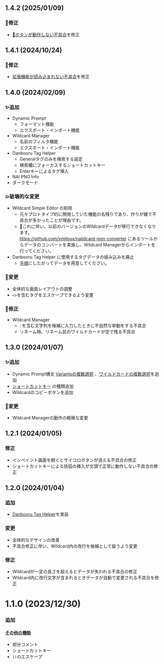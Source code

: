 ## 1.4.2 (2025/01/09)

### 🐛修正

-   [🎲ボタンが動作しない不具合](https://github.com/xmitoux/naildcard/issues/21)を修正

## 1.4.1 (2024/10/24)

### 🐛修正

-   [拡張機能が読み込まれない不具合](https://github.com/xmitoux/naildcard/issues/19)を修正

## 1.4.0 (2024/02/09)

### ✨追加

-   Dynamic Prompt
    -   フォーマット機能
    -   エクスポート・インポート機能
-   Wildcard Manager
    -   名前のフィルタ機能
    -   エクスポート・インポート機能
-   Danbooru Tag Helper
    -   Generalタグのみを検索する設定
    -   検索欄にフォーカスするショートカットキー
    -   Enterキーによるタグ挿入
-   NAI PNG Info
-   ダークモード

### 💥破壊的な変更

-   Wildcard Simple Editor の削除
    -   元々プロトタイプ的に開発していた機能の名残りであり、作りが雑で不具合が多かったことが理由です。
    -   🚨これに伴い、以前のバージョンのWildcardデータが移行できなくなります。  
        https://github.com/xmitoux/naildcard-json-converter にあるツールからデータのコンバートを実施し、Wildcard Managerからインポートを行ってください。
-   Danbooru Tag Helper に使用するタグデータの組み込みを廃止
    -   [手順](/README.md#タグデータの準備)にしたがってデータを用意してください。

### 🔄変更

-   全体的な画面レイアウトの調整
-   `<>`を含むタグをエスケープできるよう変更

### 🐛修正

-   Wildcard Manager
    -   `:`を含む文字列を候補に入力したときに不自然な挙動をする不具合
    -   リネーム時、リネーム前のワイルドカードが空で残る不具合

## 1.3.0 (2024/01/07)

### ✨追加

-   Dynamic Prompt構文 [Variantsの複数選択](https://github.com/xmitoux/naildcard#複数選択) 、[ワイルドカードの複数選択](https://github.com/xmitoux/naildcard#%E8%A4%87%E6%95%B0%E9%81%B8%E6%8A%9E-1)を追加
-   [ショートカットキー](https://github.com/xmitoux/naildcard?tab=readme-ov-file#%E3%82%B7%E3%83%A7%E3%83%BC%E3%83%88%E3%82%AB%E3%83%83%E3%83%88%E3%82%AD%E3%83%BC) の種類追加
-   Wildcardのコピーボタンを追加

### 🔄変更

-   Wildcard Managerの動作の軽微な変更

## 1.2.1 (2024/01/05)

### 修正

-   インペイント画面を開くとサイコロボタンが消える不具合の修正
-   ショートカットキーによる括弧の挿入が文頭で正常に動作しない不具合の修正

## 1.2.0 (2024/01/04)

### 追加

-   [Danbooru Tag Helper](https://github.com/xmitoux/naildcard#danbooru-tag-helper)を実装

### 変更

-   全体的なデザインの改善
-   不具合修正に伴い、Wildcard内の改行を候補として扱うよう変更

### 修正

-   Wildcardが一定の長さを超えるとデータが失われる不具合の修正
-   Wildcard内に改行文字が含まれるときデータが自動で変更される不具合を修正

# 1.1.0 (2023/12/30)

### 追加

#### [その他の機能](https://github.com/xmitoux/naildcard#その他の機能)

-   部分コメント
-   ショートカットキー
-   `()`のエスケープ
